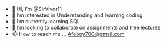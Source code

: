 - 👋 Hi, I’m @SirVivor11
- 👀 I’m interested in Understanding and learning coding
- 🌱 I’m currently learning SQL
- 💞️ I’m looking to collaborate on assignments and free lectures
- 📫 How to reach me ... Afeboy700@gmail.com

<!---
SirVivor11/SirVivor11 is a ✨ special ✨ repository because its `README.md` (this file) appears on your GitHub profile.
You can click the Preview link to take a look at your changes.
--->
